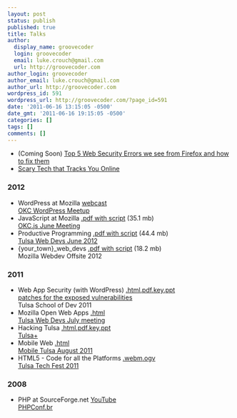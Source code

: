 ```yaml
---
layout: post
status: publish
published: true
title: Talks
author:
  display_name: groovecoder
  login: groovecoder
  email: luke.crouch@gmail.com
  url: http://groovecoder.com
author_login: groovecoder
author_email: luke.crouch@gmail.com
author_url: http://groovecoder.com
wordpress_id: 591
wordpress_url: http://groovecoder.com/?page_id=591
date: '2011-06-16 13:15:05 -0500'
date_gmt: '2011-06-16 19:15:05 -0500'
categories: []
tags: []
comments: []
---
```

<ul>
    <li>
        (Coming Soon) <a href="" target="_blank">Top 5 Web Security Errors we
        see from Firefox and how to fix them</a>
    </li>
    <li>
        <a href="https://speakerdeck.com/groovecoder/scary-javascript-and-other-tech-that-tracks-you-online" target="_blank">Scary Tech that Tracks You Online</a>
    </li>
</ul>
<h3>2012</h3>
<ul>
<li>WordPress at Mozilla <a href="http://vreplay.mozilla.com/replay/showRecordDetails.html?recId=273">webcast</a><br />
<a href="http://www.meetup.com/OKC-WordPress-Users-Group/">OKC WordPress Meetup</a></li>
<li>JavaScript at Mozilla <a href="https://dl.dropbox.com/u/21969365/presentations/okcjs_mozilla.pdf">.pdf with script</a> (35.1 mb)<br />
<a href="http://okcjs.com/blog/2012/06/18/meeting-june-19-final-fox-the-future-of-the-web/">OKC.js June Meeting</a></li>
<li>Productive Programming <a href="https://dl.dropbox.com/u/21969365/presentations/productive_programming.pdf">.pdf with script</a> (44.4 mb)<br />
<a href="http://tulsawebdevs.org/2012/06/june-meeting/">Tulsa Web Devs June 2012</a></li>
<li>{your_town}_web_devs <a href="https://dl.dropboxusercontent.com/u/21969365/presentations/%7Btown%7D_web_devs.pdf">.pdf with script</a> (18.2 mb)<br />
Mozilla Webdev Offsite 2012</li>
</ul>
<h3>2011</h3>
<ul>
<li>Web App Security (with WordPress) <a href="http://groovecoder.com/pres/sod_web_app_sec.html">.html</a><a href="../pres/sod_web_app_sec.pdf">.pdf</a><a href="http://groovecoder.com/pres/sod_web_app_sec.key">.key</a><a href="http://groovecoder.com/pres/sod_web_app_sec.ppt">.ppt<br />
</a><a href="http://groovecoder.com/pres/wordpress_patches.html">patches for the exposed vulnerabilities</a><br />
Tulsa School of Dev 2011</li>
<li>Mozilla Open Web Apps <a href="http://groovecoder.com/pres/mozilla_owa/slides.html">.html</a><br />
<a href="http://tulsawebdevs.org/2011/06/july-meeting/">Tulsa Web Devs July meeting</a></li>
<li>Hacking Tulsa <a href="http://groovecoder.com/pres/tulsa_plus">.html</a><a href="http://groovecoder.com/pres/tulsa_plus.pdf">.pdf</a><a href="http://groovecoder.com/pres/tulsa_plus.key">.key</a><a href="http://groovecoder.com/pres/tulsa_plus.ppt">.ppt</a><br />
<a href="http://whatareyouadding.com">Tulsa+</a></li>
<li>Mobile Web <a href="http://htmlpad.org/tulsa-mobile-web/">.html</a><br />
<a href="http://mobiletulsa.org/2011/08/18/august-meeting-mozillas-mobile-web-a-mobile-business-case-study/">Mobile Tulsa August 2011</a></li>
<li>HTML5 - Code for all the Platforms <a href="http://dl.dropbox.com/u/21969365/html5_code_for_all_the_platforms.webm">.webm</a><a href="http://dl.dropbox.com/u/21969365/html5_code_for_all_the_platforms.ogv">.ogv</a><br />
<a href="http://techfests.com/Tulsa/2011/default.aspx">Tulsa Tech Fest 2011</a></li>
</ul>
<h3>2008</h3>
<ul>
<li>PHP at SourceForge.net <a href="https://www.youtube.com/watch?v=aw6A5bzhYCc">YouTube</a><br />
<a href="http://www.phpconf.com.br/">PHPConf.br</a></li>
</ul>
